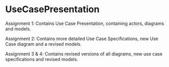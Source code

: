 # UseCasePresentation

Assignment 1: Contains Use Case Presentation, containing actors, diagrams and models.

Assignment 2: Contains more detailed Use Case Specifications, new Use Case diagram and a revised models.

Assignment 3 & 4: Contains revised versions of all diagrams, new use case specifications and revised models.
